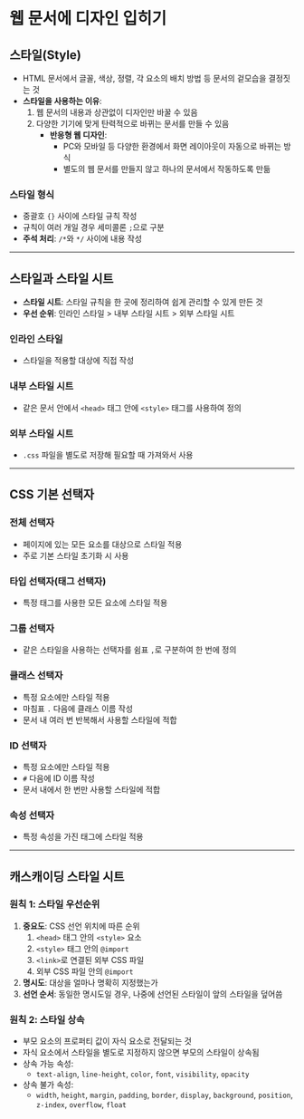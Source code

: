 # 웹 문서에 디자인 입히기

## 스타일(Style)
- HTML 문서에서 글꼴, 색상, 정렬, 각 요소의 배치 방법 등 문서의 겉모습을 결정짓는 것
- **스타일을 사용하는 이유**:
  1. 웹 문서의 내용과 상관없이 디자인만 바꿀 수 있음
  2. 다양한 기기에 맞게 탄력적으로 바뀌는 문서를 만들 수 있음
     - **반응형 웹 디자인**:
       - PC와 모바일 등 다양한 환경에서 화면 레이아웃이 자동으로 바뀌는 방식
       - 별도의 웹 문서를 만들지 않고 하나의 문서에서 작동하도록 만듦

### 스타일 형식
- 중괄호 `{}` 사이에 스타일 규칙 작성
- 규칙이 여러 개일 경우 세미콜론 `;`으로 구분
- **주석 처리**: `/*`와 `*/` 사이에 내용 작성

---

## 스타일과 스타일 시트

- **스타일 시트**: 스타일 규칙을 한 곳에 정리하여 쉽게 관리할 수 있게 만든 것
- **우선 순위**: 인라인 스타일 > 내부 스타일 시트 > 외부 스타일 시트

### 인라인 스타일
- 스타일을 적용할 대상에 직접 작성

### 내부 스타일 시트
- 같은 문서 안에서 `<head>` 태그 안에 `<style>` 태그를 사용하여 정의

### 외부 스타일 시트
- `.css` 파일을 별도로 저장해 필요할 때 가져와서 사용

---

## CSS 기본 선택자

### 전체 선택자
- 페이지에 있는 모든 요소를 대상으로 스타일 적용
- 주로 기본 스타일 초기화 시 사용

### 타입 선택자(태그 선택자)
- 특정 태그를 사용한 모든 요소에 스타일 적용

### 그룹 선택자
- 같은 스타일을 사용하는 선택자를 쉼표 `,`로 구분하여 한 번에 정의

### 클래스 선택자
- 특정 요소에만 스타일 적용
- 마침표 `.` 다음에 클래스 이름 작성
- 문서 내 여러 번 반복해서 사용할 스타일에 적합

### ID 선택자
- 특정 요소에만 스타일 적용
- `#` 다음에 ID 이름 작성
- 문서 내에서 한 번만 사용할 스타일에 적합

### 속성 선택자
- 특정 속성을 가진 태그에 스타일 적용

---

## 캐스캐이딩 스타일 시트

### 원칙 1: 스타일 우선순위
1. **중요도**: CSS 선언 위치에 따른 순위
   1. `<head>` 태그 안의 `<style>` 요소
   2. `<style>` 태그 안의 `@import`
   3. `<link>`로 연결된 외부 CSS 파일
   4. 외부 CSS 파일 안의 `@import`
2. **명시도**: 대상을 얼마나 명확히 지정했는가
3. **선언 순서**: 동일한 명시도일 경우, 나중에 선언된 스타일이 앞의 스타일을 덮어씀

### 원칙 2: 스타일 상속
- 부모 요소의 프로퍼티 값이 자식 요소로 전달되는 것
- 자식 요소에서 스타일을 별도로 지정하지 않으면 부모의 스타일이 상속됨
- 상속 가능 속성:
  - `text-align`, `line-height`, `color`, `font`, `visibility`, `opacity`
- 상속 불가 속성:
  - `width`, `height`, `margin`, `padding`, `border`, `display`, `background`, `position`, `z-index`, `overflow`, `float`
